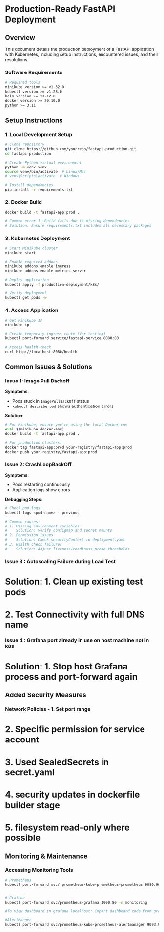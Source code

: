 # Production-Ready FastAPI Deployment

## Overview
This document details the production deployment of a FastAPI application with Kubernetes, including setup instructions, encountered issues, and their resolutions.
 

### Software Requirements
```bash
# Required tools
minikube version >= v1.32.0
kubectl version >= v1.28.0
helm version >= v3.12.0
docker version >= 20.10.0
python >= 3.11
````

## Setup Instructions

### 1. Local Development Setup

```bash
# Clone repository
git clone https://github.com/yourrepo/fastapi-production.git
cd fastapi-production

# Create Python virtual environment
python -m venv venv
source venv/bin/activate  # Linux/Mac
# venv\Scripts\activate  # Windows

# Install dependencies
pip install -r requirements.txt
```

### 2. Docker Build

```bash
docker build -t fastapi-app:prod .

# Common error 1: Build fails due to missing dependencies
# Solution: Ensure requirements.txt includes all necessary packages

```

### 3. Kubernetes Deployment

```bash
# Start Minikube cluster
minikube start 

# Enable required addons
minikube addons enable ingress
minikube addons enable metrics-server

# Deploy application
kubectl apply -f production-deployment/k8s/

# Verify deployment
kubectl get pods -w
```

### 4. Access Application

```bash
# Get Minikube IP
minikube ip

# Create temporary ingress route (for testing)
kubectl port-forward service/fastapi-service 8080:80

# Access health check
curl http://localhost:8080/health
```


## Common Issues & Solutions

### Issue 1: Image Pull Backoff

**Symptoms**:

* Pods stuck in `ImagePullBackOff` status
* `kubectl describe pod` shows authentication errors

**Solution**:

```bash
# For Minikube, ensure you're using the local Docker env
eval $(minikube docker-env)
docker build -t fastapi-app:prod .

# For production clusters:
docker tag fastapi-app:prod your-registry/fastapi-app:prod
docker push your-registry/fastapi-app:prod
```

### Issue 2: CrashLoopBackOff

**Symptoms**:

* Pods restarting continuously
* Application logs show errors

**Debugging Steps**:

```bash
# Check pod logs
kubectl logs <pod-name> --previous

# Common causes:
# 1. Missing environment variables
#    Solution: Verify configmap and secret mounts
# 2. Permission issues
#    Solution: Check securityContext in deployment.yaml
# 3. Health check failures
#    Solution: Adjust liveness/readiness probe thresholds
```

### Issue 3 : Autoscaling Failure during Load Test
#   Solution: 1. Clean up existing test pods
#             2. Test Connectivity with full DNS name



### Issue 4 : Grafana port already in use on host machine not in k8s
#   Solution: 1. Stop host Grafana process and port-forward again



## Added Security Measures

### Network Policies -  1. Set port range
#                       2. Specific permission for service account
#                       3. Used SealedSecrets in secret.yaml 
#                       4. security updates in dockerfile builder stage
#                       5. filesystem read-only where possible 


## Monitoring & Maintenance

### Accessing Monitoring Tools

```bash
# Prometheus
kubectl port-forward svc/ prometheus-kube-prometheus-prometheus 9090:9090 -n monitoring


# Grafana
kubectl port-forward svc/prometheus-grafana 3000:80 -n monitoring

#To view dashboard in grafana localhost: import dashboard code from grafana-dashboard.json and set Prometheus data source to prometheus. Click Import

#AlertManger
kubectl port-forward svc/prometheus-kube-prometheus-alertmanager 9093:9093 -n monitoring

```
